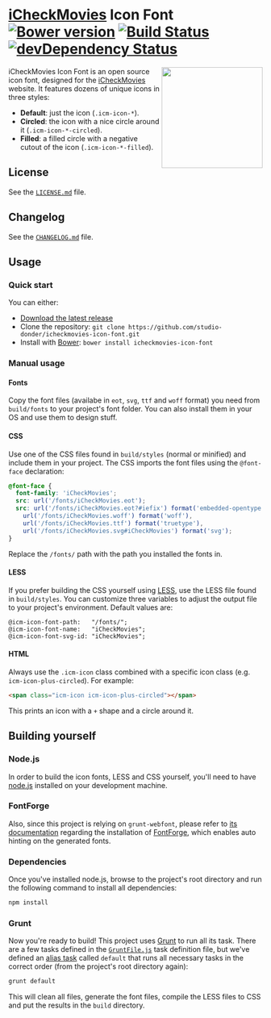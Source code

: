 # [iCheckMovies][1] Icon Font [![Bower version](https://badge.fury.io/bo/icheckmovies-icon-font.svg)](http://badge.fury.io/bo/icheckmovies-icon-font) [![Build Status](https://travis-ci.org/studio-donder/icheckmovies-icon-font.svg?branch=master)](https://travis-ci.org/studio-donder/icheckmovies-icon-font) [![devDependency Status](https://david-dm.org/studio-donder/icheckmovies-icon-font/dev-status.svg?theme=.io)](https://david-dm.org/studio-donder/icheckmovies-icon-font#info=devDependencies)

<img align="right" width="200" src="http://studio-donder.github.io/icheckmovies-icon-font/images/icon-preview.png">

iCheckMovies Icon Font is an open source icon font, designed for the [iCheckMovies][1] website. It features dozens of unique icons in three styles:

* **Default**: just the icon (``.icm-icon-*``).
* **Circled**: the icon with a nice circle around it (``.icm-icon-*-circled``).
* **Filled**: a filled circle with a negative cutout of the icon (``.icm-icon-*-filled``).

## License

See the [``LICENSE.md``](LICENSE.md) file.

## Changelog

See the [``CHANGELOG.md``](CHANGELOG.md) file.

## Usage

### Quick start

You can either:

* [Download the latest release][9]
* Clone the repository: `git clone https://github.com/studio-donder/icheckmovies-icon-font.git`
* Install with [Bower][8]: `bower install icheckmovies-icon-font`

### Manual usage

#### Fonts

Copy the font files (availabe in ``eot``, ``svg``, ``ttf`` and ``woff`` format) you need from ``build/fonts`` to your project's font folder. You can also install them in your OS and use them to design stuff.

#### CSS

Use one of the CSS files found in ``build/styles`` (normal or minified) and include them in your project. The CSS imports the font files using the ``@font-face`` declaration:

```css
@font-face {
  font-family: 'iCheckMovies';
  src: url('/fonts/iCheckMovies.eot');
  src: url('/fonts/iCheckMovies.eot?#iefix') format('embedded-opentype'),
    url('/fonts/iCheckMovies.woff') format('woff'),
    url('/fonts/iCheckMovies.ttf') format('truetype'),
    url('/fonts/iCheckMovies.svg#iCheckMovies') format('svg');
}
```

Replace the ``/fonts/`` path with the path you installed the fonts in.

#### LESS

If you prefer building the CSS yourself using [LESS][2], use the LESS file found in ``build/styles``. You can customize three variables to adjust the output file to your project's environment. Default values are:

```less
@icm-icon-font-path:   "/fonts/";
@icm-icon-font-name:   "iCheckMovies";
@icm-icon-font-svg-id: "iCheckMovies";
```

#### HTML

Always use the ``.icm-icon`` class combined with a specific icon class (e.g. ``icm-icon-plus-circled``). For example:

```html
<span class="icm-icon icm-icon-plus-circled"></span>
```

This prints an icon with a ``+`` shape and a circle around it.

## Building yourself

### Node.js

In order to build the icon fonts, LESS and CSS yourself, you'll need to have [node.js][3] installed on your development machine. 

### FontForge

Also, since this project is relying on ``grunt-webfont``, please refer to [its documentation][4] regarding the installation of [FontForge][5], which enables auto hinting on the generated fonts.

### Dependencies

Once you've installed node.js, browse to the project's root directory and run the following command to install all dependencies:

```bash
npm install
```
### Grunt

Now you're ready to build! This project uses [Grunt][6] to run all its task. There are a few tasks defined in the [``GruntFile.js``](GruntFile.js) task definition file, but we've defined an [alias task][7] called ``default`` that runs all necessary tasks in the correct order (from the project's root directory again):

```bash
grunt default
```

This will clean all files, generate the font files, compile the LESS files to CSS and put the results in the ``build`` directory.

[1]: http://www.icheckmovies.com/
[2]: http://lesscss.org/
[3]: http://nodejs.org/
[4]: https://github.com/sapegin/grunt-webfont#installation
[5]: http://fontforge.org/
[6]: http://gruntjs.com/
[7]: http://gruntjs.com/creating-tasks#alias-tasks
[8]: http://bower.io/
[9]: https://github.com/studio-donder/icheckmovies-icon-font/releases

